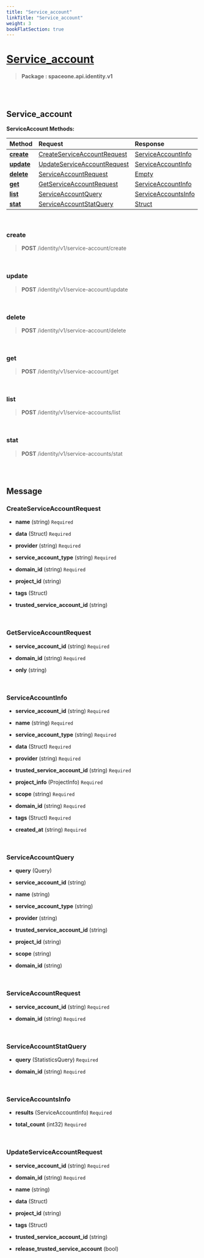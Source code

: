 ```yaml
---
title: "Service_account"
linkTitle: "Service_account"
weight: 3
bookFlatSection: true
---
```

# [Service_account](#Service_account)



>  **Package : spaceone.api.identity.v1**

<br>
<br>

## Service_account





**ServiceAccount Methods:**


| Method | Request | Response |
| :----- | :-------- | :-------- |
| [**create**](./ServiceAccount#create) | [CreateServiceAccountRequest](ServiceAccount#createserviceaccountrequest) | [ServiceAccountInfo](./ServiceAccount#serviceaccountinfo) |
| [**update**](./ServiceAccount#update) | [UpdateServiceAccountRequest](ServiceAccount#updateserviceaccountrequest) | [ServiceAccountInfo](./ServiceAccount#serviceaccountinfo) |
| [**delete**](./ServiceAccount#delete) | [ServiceAccountRequest](ServiceAccount#serviceaccountrequest) | [Empty](./ServiceAccount#empty) |
| [**get**](./ServiceAccount#get) | [GetServiceAccountRequest](ServiceAccount#getserviceaccountrequest) | [ServiceAccountInfo](./ServiceAccount#serviceaccountinfo) |
| [**list**](./ServiceAccount#list) | [ServiceAccountQuery](ServiceAccount#serviceaccountquery) | [ServiceAccountsInfo](./ServiceAccount#serviceaccountsinfo) |
| [**stat**](./ServiceAccount#stat) | [ServiceAccountStatQuery](ServiceAccount#serviceaccountstatquery) | [Struct](./ServiceAccount#struct) |



    
<br>

### create





> **POST** /identity/v1/service-account/create
>






    
<br>

### update





> **POST** /identity/v1/service-account/update
>






    
<br>

### delete





> **POST** /identity/v1/service-account/delete
>






    
<br>

### get





> **POST** /identity/v1/service-account/get
>






    
<br>

### list





> **POST** /identity/v1/service-accounts/list
>






    
<br>

### stat





> **POST** /identity/v1/service-accounts/stat
>






    


<br>
<br>

## Message



### CreateServiceAccountRequest
* **name** (string)  `Required` 

    
* **data** (Struct)  `Required` 

    
* **provider** (string)  `Required` 

    
* **service_account_type** (string)  `Required` 

    
* **domain_id** (string)  `Required` 

    
* **project_id** (string) 

    
* **tags** (Struct) 

    
* **trusted_service_account_id** (string) 

    <br>

### GetServiceAccountRequest
* **service_account_id** (string)  `Required` 

    
* **domain_id** (string)  `Required` 

    
* **only** (string) 

    <br>

### ServiceAccountInfo
* **service_account_id** (string)  `Required` 

    
* **name** (string)  `Required` 

    
* **service_account_type** (string)  `Required` 

    
* **data** (Struct)  `Required` 

    
* **provider** (string)  `Required` 

    
* **trusted_service_account_id** (string)  `Required` 

    
* **project_info** (ProjectInfo)  `Required` 

    
* **scope** (string)  `Required` 

    
* **domain_id** (string)  `Required` 

    
* **tags** (Struct)  `Required` 

    
* **created_at** (string)  `Required` 

    <br>

### ServiceAccountQuery
* **query** (Query) 

    
* **service_account_id** (string) 

    
* **name** (string) 

    
* **service_account_type** (string) 

    
* **provider** (string) 

    
* **trusted_service_account_id** (string) 

    
* **project_id** (string) 

    
* **scope** (string) 

    
* **domain_id** (string) 

    <br>

### ServiceAccountRequest
* **service_account_id** (string)  `Required` 

    
* **domain_id** (string)  `Required` 

    <br>

### ServiceAccountStatQuery
* **query** (StatisticsQuery)  `Required` 

    
* **domain_id** (string)  `Required` 

    <br>

### ServiceAccountsInfo
* **results** (ServiceAccountInfo)  `Required` 

    
* **total_count** (int32)  `Required` 

    <br>

### UpdateServiceAccountRequest
* **service_account_id** (string)  `Required` 

    
* **domain_id** (string)  `Required` 

    
* **name** (string) 

    
* **data** (Struct) 

    
* **project_id** (string) 

    
* **tags** (Struct) 

    
* **trusted_service_account_id** (string) 

    
* **release_trusted_service_account** (bool) 

    <br>
